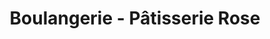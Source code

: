 ---
title: "Boulangerie - Pâtisserie Rose"
url: /vernon/boulangerie-patisserie-rose/
shop: Bäckerei
---